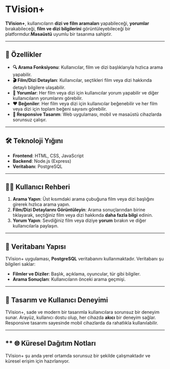 # **TVision+**

**TVision+**, kullanıcıların **dizi ve film aramaları** yapabileceği, **yorumlar** bırakabileceği, **film ve dizi bilgilerini** görüntüleyebileceği bir platformdur.**Masaüstü**  uyumlu bir tasarıma sahiptir.

---

## **🚀 Özellikler**

- **🔍 Arama Fonksiyonu**: Kullanıcılar, film ve dizi başlıklarıyla hızlıca arama yapabilir.
- **🎬 Film/Dizi Detayları**: Kullanıcılar, seçtikleri film veya dizi hakkında detaylı bilgilere ulaşabilir. 
- **💬 Yorumlar**: Her film veya dizi için kullanıcılar yorum yapabilir ve diğer kullanıcıların yorumlarını görebilir.
- **❤️ Beğeniler**:  Her film veya dizi için kullanıcılar beğenebilir ve her film veya dizi için toplam beğeni sayısını görebilir.
- **📱 Responsive Tasarım**: Web uygulaması, mobil ve masaüstü cihazlarda sorunsuz çalışır.

---

## **🛠️ Teknoloji Yığını**

- **Frontend**: HTML, CSS, JavaScript
- **Backend**: Node.js (Express)
- **Veritabanı**: PostgreSQL

---

## **👩‍💻 Kullanıcı Rehberi**

1. **Arama Yapın**: Üst kısımdaki arama çubuğuna film veya dizi başlığını girerek hızlıca arama yapın.
2. **Film/Dizi Detaylarını Görüntüleyin**: Arama sonuçlarından birine tıklayarak, seçtiğiniz film veya dizi hakkında **daha fazla bilgi** edinin.
3. **Yorum Yapın**: Sevdiğiniz film veya diziye **yorum** bırakın ve diğer kullanıcılarla paylaşın.

---

## **💾 Veritabanı Yapısı**

TVision+ uygulaması, **PostgreSQL** veritabanını kullanmaktadır. Veritabanı şu bilgileri saklar:

- **Filmler ve Diziler**: Başlık, açıklama, oyuncular, tür gibi bilgiler.
- **Arama Sonuçları**: Kullanıcıların önceki arama geçmişi.
  
---

## **🎨 Tasarım ve Kullanıcı Deneyimi**

TVision+, sade ve modern bir tasarımla kullanıcılara sorunsuz bir deneyim sunar. Arayüz, kullanıcı dostu olup, her cihazda **akıcı** bir deneyim sağlar. Responsive tasarımı sayesinde mobil cihazlarda da rahatlıkla kullanılabilir.

---
## ** 🌐 Küresel Dağıtım Notları

TVision+ şu anda yerel ortamda sorunsuz bir şekilde çalışmaktadır ve küresel erişim için hazırlanıyor.
